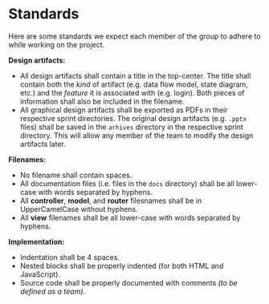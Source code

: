 # Standards

Here are some standards we expect each member of the group to adhere to while working on the project.

**Design artifacts:**
* All design artifacts shall contain a title in the top-center. The title shall contain both the *kind* of artifact (e.g. data flow model, state diagram, etc.) and the *feature* it is associated with (e.g. login). Both pieces of information shall also be included in the filename.
* All graphical design artifacts shall be exported as PDFs in their respective sprint directories. The original design artifacts (e.g. `.pptx` files) shall be saved in the `arhives` directory in the respective sprint directory. This will allow any member of the team to modify the design artifacts later.

**Filenames:**
* No filename shall contain spaces.
* All documentation files (i.e. files in the `docs` directory) shall be all lower-case with words separated by hyphens.
* All **controller**, **model**, and **router** filesnames shall be in UpperCamelCase without hyphens.
* All **view** filenames shall be all lower-case with words separated by hyphens.

**Implementation:**
* Indentation shall be 4 spaces.
* Nested blocks shall be properly indented (for both HTML and JavaScript).
* Source code shall be properly documented with comments *(to be defined as a team)*.
